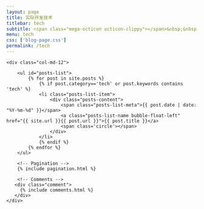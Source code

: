 ```yaml
---
layout: page
title: 实际开发技术
titlebar: tech
subtitle: <span class="mega-octicon octicon-clippy"></span>&nbsp;&nbsp; 理论用于实战
menu: tech
css: ['blog-page.css']
permalink: /tech
---
```


<div class="row">

    <div class="col-md-12">

        <ul id="posts-list">
            {% for post in site.posts %}
                {% if post.category=='tech' or post.keywords contains 'tech' %}
                <li class="posts-list-item">
                    <div class="posts-content">
                        <span class="posts-list-meta">{{ post.date | date: "%Y-%m-%d" }}</span>
                        <a class="posts-list-name bubble-float-left" href="{{ site.url }}{{ post.url }}">{{ post.title }}</a>
                        <span class='circle'></span>
                    </div>
                </li>
                {% endif %}
            {% endfor %}
        </ul> 

        <!-- Pagination -->
        {% include pagination.html %}

        <!-- Comments -->
       <div class="comment">
         {% include comments.html %}
       </div>
    </div>

</div>
<script>
    $(document).ready(function(){

        // Enable bootstrap tooltip
        $("body").tooltip({ selector: '[data-toggle=tooltip]' });

    });
</script>
